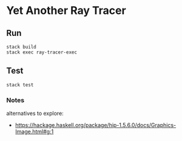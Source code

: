 # Yet Another Ray Tracer

## Run

```shell
stack build
stack exec ray-tracer-exec
```

## Test

```shell
stack test
```

### Notes

alternatives to explore:
- https://hackage.haskell.org/package/hip-1.5.6.0/docs/Graphics-Image.html#g:1

